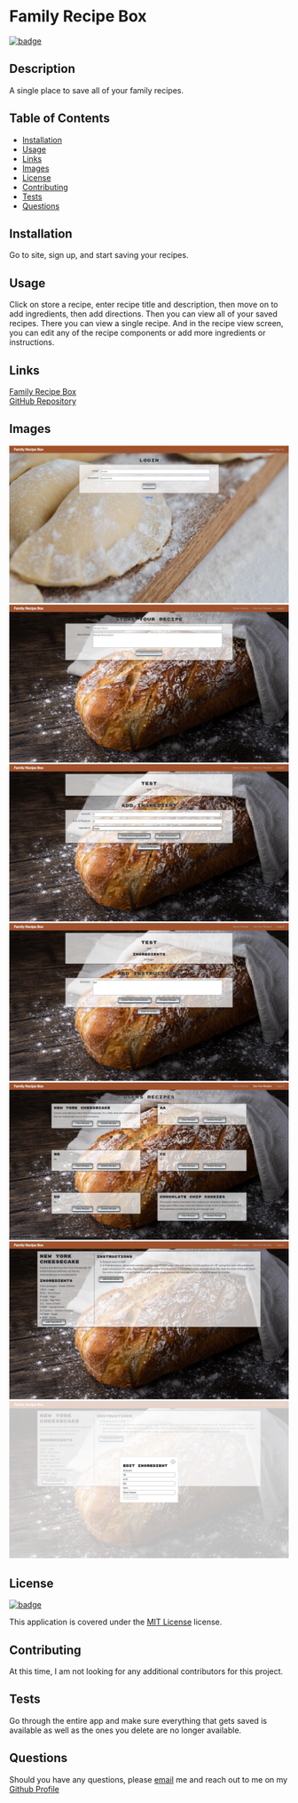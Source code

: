 # Family Recipe Box

[![badge](https://img.shields.io/badge/license-MIT_License-purple)](https://choosealicense.com/licenses/mit)

## Description

A single place to save all of your family recipes.

## Table of Contents

- [Installation](#installation)
- [Usage](#usage)
- [Links](#link)
- [Images](#images)
- [License](#license)
- [Contributing](#contributing)
- [Tests](#tests)
- [Questions](#questions)

## Installation

Go to site, sign up, and start saving your recipes.

## Usage

Click on store a recipe, enter recipe title and description, then move on to add ingredients, then add directions. Then you can view all of your saved recipes. There you can view a single recipe. And in the recipe view screen, you can edit any of the recipe components or add more ingredients or instructions.

## Links

[Family Recipe Box](https://family-recipe-box-8675309.herokuapp.com/)<br>
[GitHub Repository](https://github.com/hvansalisbury/Family-Recipe-Box)

## Images

![Login](./images/login.png)
![Store Recipe](./images/storerecipe.png)
![Ingredients](./images/ingredients.png)
![Instructions](./images/instructions.png)
![Recipes](./images/recipes.png)
![Recipe](./images/recipe.png)
![Modal](./images/modal.png)

## License

[![badge](https://img.shields.io/badge/license-MIT_License-purple)](https://choosealicense.com/licenses/mit)

This application is covered under the [MIT License](https://choosealicense.com/licenses/mit) license.

## Contributing

At this time, I am not looking for any additional contributors for this project.

## Tests

Go through the entire app and make sure everything that gets saved is available as well as the ones you delete are no longer available.

## Questions

Should you have any questions, please [email](vansal51@yahoo.com) me and reach out to me on my [Github Profile](https://github.com/hvansalisbury)
